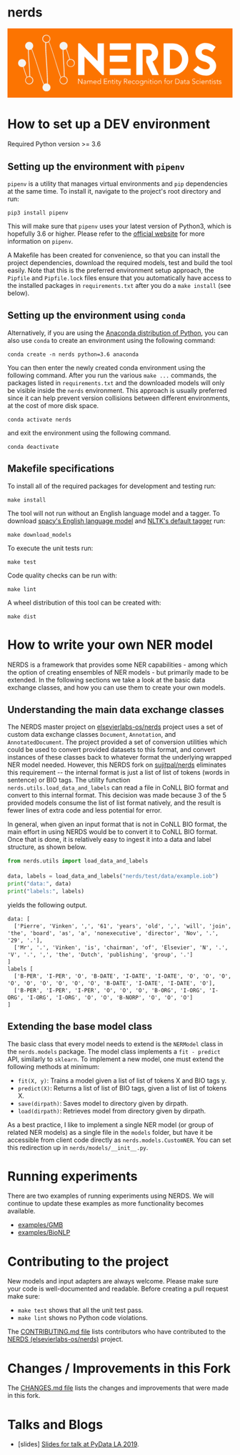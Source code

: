 # nerds
![nerds logo](docs/nerds.png)

# How to set up a DEV environment

Required Python version >= 3.6

## Setting up the environment with `pipenv`

`pipenv` is a utility that manages virtual environments and `pip` dependencies at the same time. To install it, navigate to the project's root directory and run:

```
pip3 install pipenv
```

This will make sure that `pipenv` uses your latest version of Python3, which is hopefully 3.6 or higher. Please refer to the [official website](https://docs.pipenv.org/) for more information on `pipenv`.

A Makefile has been created for convenience, so that you can install the project dependencies, download the required models, test and build the tool easily. Note that this is the preferred environment setup approach, the `Pipfile` and `Pipfile.lock` files ensure that you automatically have access to the installed packages in `requirements.txt` after you do a `make install` (see below).

## Setting up the environment using `conda`

Alternatively, if you are using the [Anaconda distribution of Python](https://www.anaconda.com/), you can also use `conda` to create an environment using the following command:

```
conda create -n nerds python=3.6 anaconda
```

You can then enter the newly created conda environment using the following command. After you run the various `make ...` commands, the packages listed in `requirements.txt` and the downloaded models will only be visible inside the `nerds` environment. This approach is usually preferred since it can help prevent version collisions between different environments, at the cost of more disk space.

```
conda activate nerds
```

and exit the environment using the following command.

```
conda deactivate
```

## Makefile specifications

To install all of the required packages for development and testing run:

```
make install
```

The tool will not run without an English language model and a tagger. To download [spacy's English language model](https://spacy.io/usage/models) and [NLTK's default tagger](https://www.nltk.org/api/nltk.tag.html#nltk.tag.perceptron.AveragedPerceptron) run:

```
make download_models
```

To execute the unit tests run:

```
make test
```

Code quality checks can be run with:

```
make lint
```

A wheel distribution of this tool can be created with:

```
make dist
```

# How to write your own NER model

NERDS is a framework that provides some NER capabilities - among which the option of creating ensembles of NER models - but primarily made to be extended. In the following sections we take a look at the basic data exchange classes, and how you can use them to create your own models.

## Understanding the main data exchange classes

The NERDS master project on [elsevierlabs-os/nerds](https://github.com/elsevierlabs-os/nerds) project uses a set of custom data exchange classes `Document`, `Annotation`, and `AnnotatedDocument`. The project provided a set of conversion utilities which could be used to convert provided datasets to this format, and convert instances of these classes back to whatever format the underlying wrapped NER model needed. However, this NERDS fork on [sujitpal/nerds](https://github.com/sujitpal/nerds) eliminates this requirement -- the internal format is just a list of list of tokens (words in sentence) or BIO tags. The utility function `nerds.utils.load_data_and_labels` can read a file in CoNLL BIO format and convert to this internal format. This decision was made because 3 of the 5 provided models consume the list of list format natively, and the result is fewer lines of extra code and less potential for error.

In general, when given an input format that is not in CoNLL BIO format, the main effort in using NERDS would be to convert it to CoNLL BIO format. Once that is done, it is relatively easy to ingest it into a data and label structure, as shown below.

```python
from nerds.utils import load_data_and_labels

data, labels = load_data_and_labels("nerds/test/data/example.iob")
print("data:", data)
print("labels:", labels)
```

yields the following output.

```
data: [
  ['Pierre', 'Vinken', ',', '61', 'years', 'old', ',', 'will', 'join', 'the', 'board', 'as', 'a', 'nonexecutive', 'director', 'Nov', '.', '29', '.'], 
  ['Mr', '.', 'Vinken', 'is', 'chairman', 'of', 'Elsevier', 'N', '.', 'V', '.', ',', 'the', 'Dutch', 'publishing', 'group', '.']
]
labels [
  ['B-PER', 'I-PER', 'O', 'B-DATE', 'I-DATE', 'I-DATE', 'O', 'O', 'O', 'O', 'O', 'O', 'O', 'O', 'O', 'B-DATE', 'I-DATE', 'I-DATE', 'O'], 
  ['B-PER', 'I-PER', 'I-PER', 'O', 'O', 'O', 'B-ORG', 'I-ORG', 'I-ORG', 'I-ORG', 'I-ORG', 'O', 'O', 'B-NORP', 'O', 'O', 'O']
]
```

## Extending the base model class

The basic class that every model needs to extend is the `NERModel` class in the `nerds.models` package. The model class implements a `fit - predict` API, similarly to `sklearn`. To implement a new model, one must extend the following methods at minimum:

*  `fit(X, y)`: Trains a model given a list of list of tokens X and BIO tags y.
*  `predict(X)`: Returns a list of list of BIO tags, given a list of list of tokens X.
*  `save(dirpath)`: Saves model to directory given by dirpath.
*  `load(dirpath)`: Retrieves model from directory given by dirpath.

As a best practice, I like to implement a single NER model (or group of related NER models) as a single file in the `models` folder, but have it be accessible from client code directly as `nerds.models.CustomNER`. You can set this redirection up in `nerds/models/__init__.py`.

# Running experiments

There are two examples of running experiments using NERDS. We will continue to update these examples as more functionality becomes available.

* [examples/GMB](examples/GMB)
* [examples/BioNLP](examples/BioNLP)

# Contributing to the project

New models and input adapters are always welcome. Please make sure your code is well-documented and readable. Before creating a pull request make sure:

* `make test` shows that all the unit test pass.
* `make lint` shows no Python code violations.

The [CONTRIBUTING.md file](docs/CONTRIBUTING.md) lists contributors who have contributed to the [NERDS (elsevierlabs-os/nerds)](https://github.com/elsevierlabs-os/nerds) project.

# Changes / Improvements in this Fork

The [CHANGES.md file](docs/CHANGES.md) lists the changes and improvements that were made in this fork.

# Talks and Blogs

* \[slides\] [Slides for talk at PyData LA 2019](https://www.slideshare.net/sujitpal/building-named-entity-recognition-models-efficiently-using-nerds).
